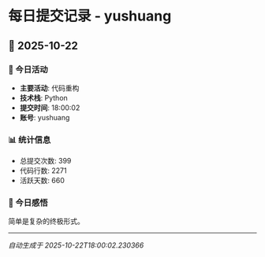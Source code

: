 # 每日提交记录 - yushuang

## 📅 2025-10-22

### 🎯 今日活动
- **主要活动**: 代码重构
- **技术栈**: Python
- **提交时间**: 18:00:02
- **账号**: yushuang

### 📊 统计信息
- 总提交次数: 399
- 代码行数: 2271
- 活跃天数: 660

### 💭 今日感悟
简单是复杂的终极形式。

---
*自动生成于 2025-10-22T18:00:02.230366*
